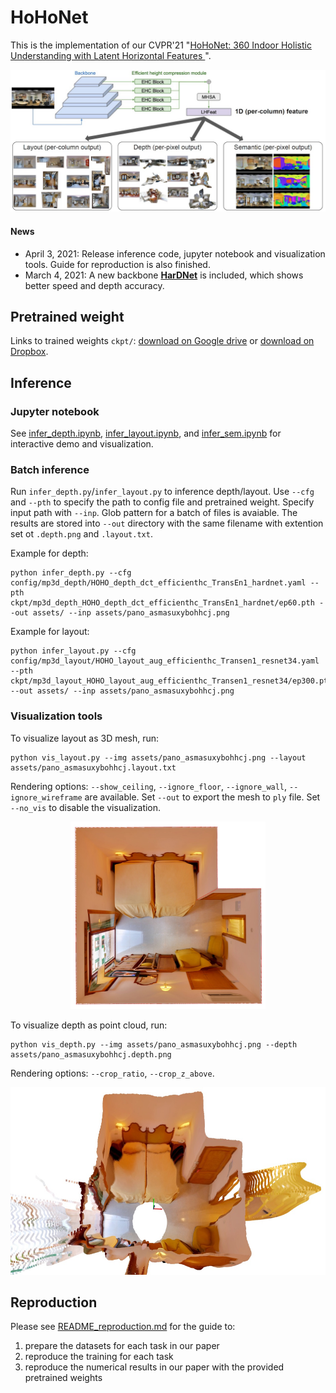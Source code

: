 # HoHoNet

This is the implementation of our CVPR'21 "[HoHoNet: 360 Indoor Holistic Understanding with Latent Horizontal Features
](https://arxiv.org/abs/2011.11498)".

![teaser](./assets/repo_teaser.jpg)

#### News
- April 3, 2021: Release inference code, jupyter notebook and visualization tools. Guide for reproduction is also finished.
- March 4, 2021: A new backbone **[HarDNet](https://github.com/PingoLH/Pytorch-HarDNet)** is included, which shows better speed and depth accuracy.


## Pretrained weight
Links to trained weights `ckpt/`: [download on Google drive](https://drive.google.com/drive/folders/1raT3vRXnQXRAQuYq36dE-93xFc_hgkTQ?usp=sharing) or [download on Dropbox](https://www.dropbox.com/sh/b014nop5jrehpoq/AACWNTMMHEAbaKOO1drqGio4a?dl=0).


## Inference
### Jupyter notebook
See [infer_depth.ipynb](infer_depth.ipynb), [infer_layout.ipynb](infer_layout.ipynb), and [infer_sem.ipynb](infer_sem.ipynb) for interactive demo and visualization.

### Batch inference
Run `infer_depth.py`/`infer_layout.py` to inference depth/layout.
Use `--cfg` and `--pth` to specify the path to config file and pretrained weight.
Specify input path with `--inp`. Glob pattern for a batch of files is avaiable.
The results are stored into `--out` directory with the same filename with extention set ot `.depth.png` and `.layout.txt`.

Example for depth:
```
python infer_depth.py --cfg config/mp3d_depth/HOHO_depth_dct_efficienthc_TransEn1_hardnet.yaml --pth ckpt/mp3d_depth_HOHO_depth_dct_efficienthc_TransEn1_hardnet/ep60.pth --out assets/ --inp assets/pano_asmasuxybohhcj.png
```

Example for layout:
```
python infer_layout.py --cfg config/mp3d_layout/HOHO_layout_aug_efficienthc_Transen1_resnet34.yaml --pth ckpt/mp3d_layout_HOHO_layout_aug_efficienthc_Transen1_resnet34/ep300.pth --out assets/ --inp assets/pano_asmasuxybohhcj.png
```

### Visualization tools
To visualize layout as 3D mesh, run:
```
python vis_layout.py --img assets/pano_asmasuxybohhcj.png --layout assets/pano_asmasuxybohhcj.layout.txt
```
Rendering options: `--show_ceiling`, `--ignore_floor`, `--ignore_wall`, `--ignore_wireframe` are available.
Set `--out` to export the mesh to `ply` file.
Set `--no_vis` to disable the visualization.
<p align="center">
    <img height="300" src="./assets/snapshot_layout.jpg">
</p>


To visualize depth as point cloud, run:
```
python vis_depth.py --img assets/pano_asmasuxybohhcj.png --depth assets/pano_asmasuxybohhcj.depth.png
```
Rendering options: `--crop_ratio`, `--crop_z_above`.
<p align="center">
    <img height="300" src="./assets/snapshot_depth.jpg">
</p>



## Reproduction
Please see [README_reproduction.md](README_reproduction.md) for the guide to:
1. prepare the datasets for each task in our paper
2. reproduce the training for each task
3. reproduce the numerical results in our paper with the provided pretrained weights

